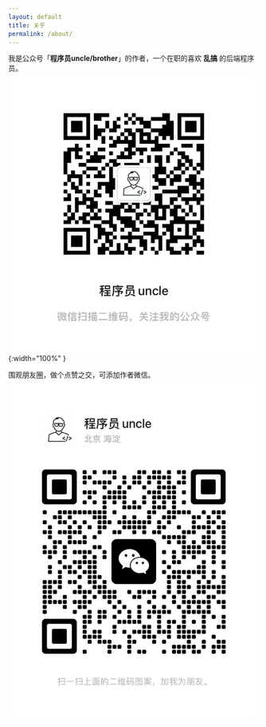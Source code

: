 ```yaml
---
layout: default
title: 关于
permalink: /about/
---
```


我是公众号「**程序员uncle/brother**」的作者，一个在职的喜欢 **乱搞** 的后端程序员。
![关注我，即可体验 ChatGPT](/assets/qr/official-account-qr.JPG){:width="100%" }

围观朋友圈，做个点赞之交，可添加作者微信。
![作者微信](/assets/qr/author-wechat-qr.JPG)
